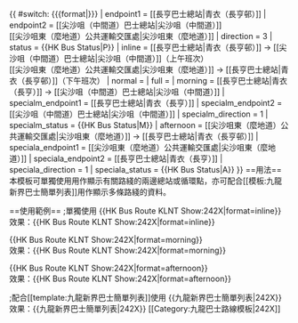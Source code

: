 {{ #switch: {{{format|}}}
  | endpoint1 = [[長亨巴士總站|青衣（長亨邨）]]
  | endpoint2 = [[尖沙咀（中間道）巴士總站|尖沙咀（中間道）]]<br/>[[尖沙咀東（麼地道）公共運輸交匯處|尖沙咀東（麼地道）]]
  | direction = 3
  | status = {{HK Bus Status|P}}
  | inline = [[長亨巴士總站|青衣（長亨邨）]] → [[尖沙咀（中間道）巴士總站|尖沙咀（中間道）]]（上午班次）<br/>[[尖沙咀東（麼地道）公共運輸交匯處|尖沙咀東（麼地道）]] → [[長亨巴士總站|青衣（長亨邨）]]（下午班次）
  | normal =
  | full =
  | morning = [[長亨巴士總站|青衣（長亨）]] → [[尖沙咀（中間道）巴士總站|尖沙咀（中間道）]]
  | specialm_endpoint1 = [[長亨巴士總站|青衣（長亨）]]
  | specialm_endpoint2 = [[尖沙咀（中間道）巴士總站|尖沙咀（中間道）]]
  | specialm_direction = 1
  | specialm_status = {{HK Bus Status|M}}
  | afternoon = [[尖沙咀東（麼地道）公共運輸交匯處|尖沙咀東（麼地道）]] → [[長亨巴士總站|青衣（長亨邨）]]
  | speciala_endpoint1 = [[尖沙咀東（麼地道）公共運輸交匯處|尖沙咀東（麼地道）]]
  | speciala_endpoint2 = [[長亨巴士總站|青衣（長亨）]]
  | speciala_direction = 1
  | speciala_status = {{HK Bus Status|A}}
}}<noinclude>
==用法==
本模板可單獨使用用作顯示有關路綫的兩邊總站或循環點，亦可配合[[模板:九龍新界巴士簡單列表]]用作顯示多條路綫的資料。

==使用範例==
;單獨使用
<nowiki>{{HK Bus Route KLNT Show:242X|format=inline}}</nowiki><br>
效果：{{HK Bus Route KLNT Show:242X|format=inline}}

<nowiki>{{HK Bus Route KLNT Show:242X|format=morning}}</nowiki><br>
效果：{{HK Bus Route KLNT Show:242X|format=morning}}

<nowiki>{{HK Bus Route KLNT Show:242X|format=afternoon}}</nowiki><br>
效果：{{HK Bus Route KLNT Show:242X|format=afternoon}}

;配合[[template:九龍新界巴士簡單列表]]使用
<nowiki>{{九龍新界巴士簡單列表|242X}}</nowiki>
效果：{{九龍新界巴士簡單列表|242X}}
[[Category:九龍巴士路線模板|242X]]</noinclude>
